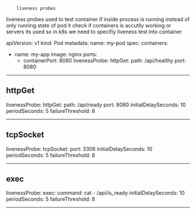 		liveness probes

liveness probes used to test container if inside process is running instead of only running
state of pod it check if containers is accutlly working or  servers its used so in k8s
we need to specifiy liveness test into container

apiVersion: v1
kind: Pod
metadata:
  name: my-pod
spec:
  containers:
  - name: my-app
    image: nginx
    ports:
    - containerPort: 8080
    livenessProbe:
      httpGet:
        path: /api/healthy
        port: 8080

------------------------------------

httpGet
-------

livenessProbe:
  httpGet:
    path: /api/ready
    port: 8080
  initialDelaySeconds: 10
  periodSeconds: 5
  failureThreshold: 8




---------------------------------------------------

tcpSocket
----------

livenessProbe:
  tcpSocket:
    port: 3306
  initialDelaySeconds: 10
  periodSeconds: 5
  failureThreshold: 8





--------------------------------------------------

exec
----

livenessProbe:
  exec:
    command:
      cat
    - /api/is_ready
  initialDelaySeconds: 10
  periodSeconds: 5
  failureThreshold: 8



-------------------------------------------------


